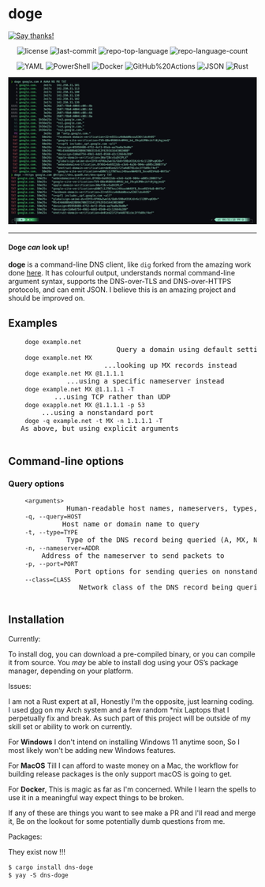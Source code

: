 <h1>doge</h1>

<a align="center" href="https://saythanks.io/to/Dj-Codeman">
    <img src="https://img.shields.io/badge/Say%20Thanks-!-1EAEDB.svg" alt="Say thanks!" />
</a>
<p align="center">
  <img src="https://img.shields.io/github/license/Dj-Codeman/doge?style=flat-square&logo=opensourceinitiative&logoColor=white&color=0080ff" alt="license">
  <img src="https://img.shields.io/github/last-commit/Dj-Codeman/doge?style=flat-square&logo=git&logoColor=white&color=0080ff" alt="last-commit">
  <img src="https://img.shields.io/github/languages/top/Dj-Codeman/doge?style=flat-square&color=0080ff" alt="repo-top-language">
  <img src="https://img.shields.io/github/languages/count/Dj-Codeman/doge?style=flat-square&color=0080ff" alt="repo-language-count">
<p>
<p align="center">
    <img src="https://img.shields.io/badge/YAML-CB171E.svg?style=flat-square&logo=YAML&logoColor=white" alt="YAML">
    <img src="https://img.shields.io/badge/PowerShell-5391FE.svg?style=flat-square&logo=PowerShell&logoColor=white" alt="PowerShell">
    <img src="https://img.shields.io/badge/Docker-2496ED.svg?style=flat-square&logo=Docker&logoColor=white" alt="Docker">
    <img src="https://img.shields.io/badge/GitHub%20Actions-2088FF.svg?style=flat-square&logo=GitHub-Actions&logoColor=white" alt="GitHub%20Actions">
    <img src="https://img.shields.io/badge/JSON-000000.svg?style=flat-square&logo=JSON&logoColor=white" alt="JSON">
    <img src="https://img.shields.io/badge/Rust-000000.svg?style=flat-square&logo=Rust&logoColor=white" alt="Rust">
</p>
  </div>

  <img src="doge-screenshot.jpg" alt="A screenshot of dog making a DNS request">

  <hr>

  <div>
    <h4>Doge <em>can</em> look up!</h4>
    <p><strong>doge</strong> is a command-line DNS client, like <code>dig</code> forked from the amazing work done <a href="https://github.com/ogham/dog">here</a>. It has colourful output, understands normal command-line argument syntax, supports the DNS-over-TLS and DNS-over-HTTPS protocols, and can emit JSON. I believe this is an amazing project and should be improved on.</p>
  </div>

  <h2>Examples</h2>
  <pre>
    <code>doge example.net</code>                          Query a domain using default settings
    <code>doge example.net MX</code>                       ...looking up MX records instead
    <code>doge example.net MX @1.1.1.1</code>              ...using a specific nameserver instead
    <code>doge example.net MX @1.1.1.1 -T</code>           ...using TCP rather than UDP
    <code>doge exapple.net MX @1.1.1.1 -p 53</code>        ...using a nonstandard port
    <code>doge -q example.net -t MX -n 1.1.1.1 -T</code>   As above, but using explicit arguments
  </pre>

  <h2>Command-line options</h2>
  <h3>Query options</h3>
  <pre>
    <code>&lt;arguments&gt;</code>              Human-readable host names, nameservers, types, or classes
    <code>-q, --query=HOST</code>             Host name or domain name to query
    <code>-t, --type=TYPE</code>              Type of the DNS record being queried (A, MX, NS...)
    <code>-n, --nameserver=ADDR</code>        Address of the nameserver to send packets to
    <code>-p, --port=PORT</code>                Port options for sending queries on nonstandard ports
    <code>--class=CLASS</code>                 Network class of the DNS record being queried (IN, CH, HS)
  </pre>

  <!-- more options -->

  <h2>Installation</h2>
  <div>
    <p>Currently:</p>
    <p>To install dog, you can download a pre-compiled binary, or you can compile it from source. You <em>may</em> be able to install dog using your OS’s package manager, depending on your platform.</p>
    <p>Issues:</p>
    <p>I am not a Rust expert at all, Honestly I'm the opposite, just learning coding. I used <a href="https://github.com/ogham/dog">dog</a> on my Arch system and a few random *nix Laptops that I perpetually fix and break. As such part of this project will be outside of my skill set or ability to work on currently.</p>
    <p>For <strong>Windows</strong> I don't intend on installing Windows 11 anytime soon, So I most likely won't be adding new Windows features.</p>
    <p>For <strong>MacOS</strong> Till I can afford to waste money on a Mac, the workflow for building release packages is the only support macOS is going to get.</p>
    <p>For <strong>Docker</strong>, This is magic as far as I'm concerned. While I learn the spells to use it in a meaningful way expect things to be broken.</p>
    <p>If any of these are things you want to see make a PR and I'll read and merge it, Be on the lookout for some potentially dumb questions from me.</p>
    <p>Packages:</p>
    <p>They exist now !!!</p>
    <pre><code>$ cargo install dns-doge
$ yay -S dns-doge</code></pre>
    <!-- more installation info -->
  </div>
